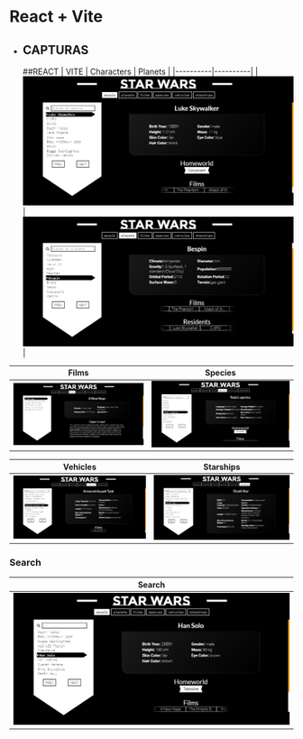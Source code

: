 # React + Vite

- ## CAPTURAS

   ##REACT | VITE
| Characters | Planets |
|----------|----------|
| ![Descripción de la Imagen 1](./src/assets/Characters.png) | ![Descripción de la Imagen 3](./src/assets/Planets.png) |

| Films | Species |
|----------|----------|
| ![Descripción de la Imagen 2](./src/assets/films.png)  | ![Descripción de la Imagen 2](./src/assets/species.png)  |

| Vehicles | Starships |
|----------|----------|
| ![Descripción de la Imagen 2](./src/assets/vehicles.png)  | ![Descripción de la Imagen 2](./src/assets/starships.png)  |

### Search 
| Search |  
|----------|
| ![Descripción de la Imagen 2](./src/assets/search1.png)  |
